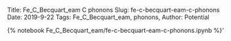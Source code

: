 Title: Fe_C_Becquart_eam C phonons
Slug: fe-c-becquart-eam-c-phonons
Date: 2019-9-22
Tags: Fe_C_Becquart_eam, phonons,
Author: Potential

{% notebook Fe_C_Becquart_eam/fe-c-becquart-eam-c-phonons.ipynb %}'